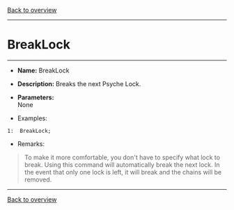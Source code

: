 [Back to overview](index.md)

---
# BreakLock
---
- **Name:** BreakLock
- **Description:** Breaks the next Psyche Lock.
- **Parameters:**  
    None

- Examples:
```
1:  BreakLock;
```

- Remarks:
> To make it more comfortable, you don't have to specify what lock to break. Using this command will automatically break the next lock. In the event that only one lock is left, it will break and the chains will be removed.

---
[Back to overview](index.md)